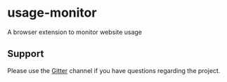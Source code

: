 # usage-monitor
A browser extension to monitor website usage

## Support

Please use the [Gitter](https://gitter.im/the-browser-toolbox/community) channel if you have questions regarding the project.
